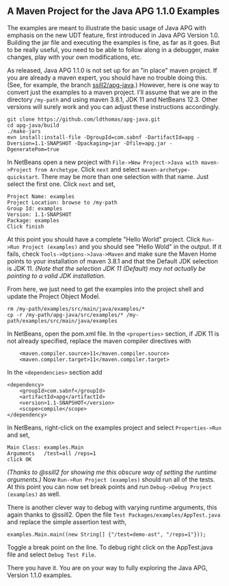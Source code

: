 ﻿
## A Maven Project for the Java APG 1.1.0 Examples
The examples are meant to illustrate the basic usage of Java APG with emphasis on the new UDT feature, first introduced in Java APG Version 1.0. Building the jar file and executing the examples is fine, as far as it goes. But to be really useful, you need to be able to follow along in a debugger, make changes, play with your own modifications, etc.

As released, Java APG 1.1.0 is not set up for an "in place" maven project. If you are already a maven expert, you should have no trouble doing this. (See, for example, the branch [ssill2/apg-java](https://github.com/ssill2/apg-java).) However, here is one way to convert just the examples to a maven project. I'll assume that we are in the directory `/my-path` and using maven 3.8.1,  JDK 11 and NetBeans 12.3. Other versions will surely work and you can adjust these instructions accordingly.
```
git clone https://github.com/ldthomas/apg-java.git
cd apg-java/build
./make-jars
mvn install:install-file -DgroupId=com.sabnf -DartifactId=apg -Dversion=1.1-SNAPSHOT -Dpackaging=jar -Dfile=apg.jar -DgeneratePom=true
```
In NetBeans open a new project with `File->New Project->Java with maven->Project from Archetype`.  Click `next` and select `maven-archetype-quickstart`. There may be more than one selection with that name. Just select the first one. Click `next` and set,
```
Project Name: examples
Project Location: browse to /my-path
Group Id: examples
Version: 1.1-SNAPSHOT
Package: examples
Click finish
```
At this point you should have a complete "Hello World" project. Click `Run->Run Project (examples)` and you should see "Hello Wold" in the output. If it fails, check `Tools->Options->Java->Maven` and make sure the Maven Home points to your installation of maven 3.8.1 and that the Default JDK selection is JDK 11. _(Note that the selection JDK 11 (Default) may not actually be pointing to a valid JDK installation._

From here, we just need to get the examples into the project shell and update the Project Object Model.
```
rm /my-path/examples/src/main/java/examples/*
cp -r /my-path/apg-java/src/examples/* /my-path/examples/src/main/java/examples
```
In NetBeans, open the pom.xml file. In the `<properties>` section, if JDK 11 is not already specified, replace the maven compiler directives with
```
    <maven.compiler.source>11</maven.compiler.source>
    <maven.compiler.target>11</maven.compiler.target>
```
In the `<dependencies>` section add
```
<dependency>
    <groupId>com.sabnf</groupId>
    <artifactId>apg</artifactId>
    <version>1.1-SNAPSHOT</version>
    <scope>compile</scope>
</dependency>
```
In NetBeans, right-click on the examples project and select `Properties->Run` and set,
```
Main Class: examples.Main
Arguments   /test=all /reps=1
click OK
```
_(Thanks to @ssill2 for showing me this obscure way of setting the runtime arguments.)_
Now `Run->Run Project (examples)` should run all of the tests. At this point you can now set break points and run `Debug->Debug Project (examples)` as well.

There is another clever way to debug with varying runtime arguments, this again thanks to @ssill2. Open the file `Test Packages/examples/AppTest.java` and replace the simple assertion test with,
```
examples.Main.main((new String[] {"/test=demo-ast", "/reps=1"}));
```
Toggle a break point on the line. To debug right click on the AppTest.java file and select `Debug Test File`.

There you have it. You are on your way to fully exploring the Java APG, Version 1.1.0 examples. 



